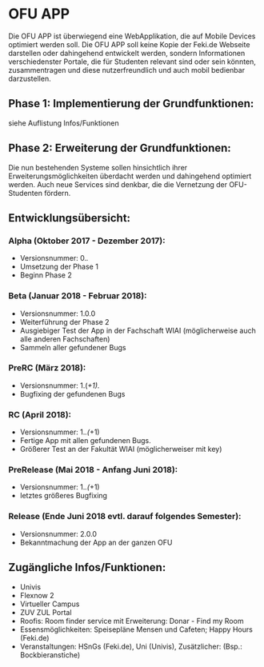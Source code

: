 # OFU APP
Die OFU APP ist überwiegend eine WebApplikation, die auf Mobile Devices optimiert werden soll. 
Die OFU APP soll keine Kopie der Feki.de Webseite darstellen oder dahingehend entwickelt werden, sondern Informationen verschiedenster Portale, die für Studenten relevant sind oder sein könnten, zusammentragen und diese nutzerfreundlich und auch mobil bedienbar darzustellen.

## Phase 1: Implementierung der Grundfunktionen:
siehe Auflistung Infos/Funktionen

## Phase 2: Erweiterung der Grundfunktionen:
Die nun bestehenden Systeme sollen hinsichtlich ihrer Erweiterungsmöglichkeiten überdacht werden und dahingehend optimiert werden. Auch neue Services sind denkbar, die die Vernetzung der OFU-Studenten fördern.

## Entwicklungsübersicht:
### Alpha (Oktober 2017 - Dezember 2017):
- Versionsnummer: 0.*.*
- Umsetzung der Phase 1
- Beginn Phase 2

### Beta (Januar 2018 - Februar 2018):
- Versionsnummer: 1.0.0 
- Weiterführung der Phase 2
- Ausgiebiger Test der App in der Fachschaft WIAI (möglicherweise auch alle anderen Fachschaften)
- Sammeln aller gefundener Bugs

### PreRC (März 2018):
- Versionsnummer: 1.(*+1).*
- Bugfixing der gefundenen Bugs

### RC (April 2018): 
- Versionsnummer: 1.*.(*+1)
- Fertige App mit allen gefundenen Bugs.
- Größerer Test an der Fakultät WIAI (möglicherweiser mit key)

### PreRelease (Mai 2018 - Anfang Juni 2018):
- Versionsnummer: 1.*.(*+1)
- letztes größeres Bugfixing

### Release (Ende Juni 2018 evtl. darauf folgendes Semester):
- Versionsnummer: 2.0.0
- Bekanntmachung der App an der ganzen OFU

## Zugängliche Infos/Funktionen:
- Univis
- Flexnow 2
- Virtueller Campus
- ZUV ZUL Portal
- Roofis: Room finder service mit Erweiterung: Donar - Find my Room
- Essensmöglichkeiten: Speisepläne Mensen und Cafeten; Happy Hours (Feki.de)
- Veranstaltungen: HSnGs (Feki.de), Uni (Univis), Zusätzlicher: (Bsp.: Bockbieranstiche)